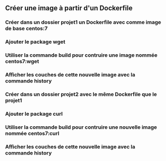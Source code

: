 ## Créer une image à partir d'un Dockerfile

### Créer dans un dossier projet1 un Dockerfile avec comme image de base centos:7

### Ajouter le package wget

### Utiliser la commande build pour contruire une image nommée centos7:wget

### Afficher les couches de cette nouvelle image avec la commande history

### Créer dans un dossier projet2 avec le même Dockerfile que le projet1

### Ajouter le package curl

### Utiliser la commande build pour contruire une nouvelle image nommée centos7:curl

### Afficher les couches de cette nouvelle image avec la commande history

